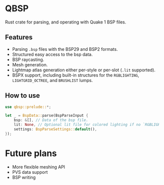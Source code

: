 # QBSP

Rust crate for parsing, and operating with Quake 1 BSP files.

## Features
- Parsing `.bsp` files with the BSP29 and BSP2 formats.
- Structured easy access to the bsp data.
- BSP raycasting.
- Mesh generation.
- Lightmap atlas generation either per-style or per-slot (`.lit` supported).
- BSPX support, including built-in structures for the `RGBLIGHTING`, `LIGHTGRID_OCTREE`, and `BRUSHLIST` lumps.

## How to use
```rust
use qbsp::prelude::*;

let _ = BspData::parse(BspParseInput {
    bsp: &[], // Data of the bsp file.
    lit: None, // Optional lit file for colored lighting if no `RGBLIGHTING` BSPX lump is present.
    settings: BspParseSettings::default(),
});
```

# Future plans
- More flexible meshing API
- PVS data support
- BSP writing
